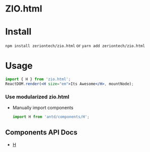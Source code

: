 # ZIO.html

# Install
`npm install zeriontech/zio.html`
or
`yarn add zeriontech/zio.html`

# Usage

```jsx
import { H } from 'zio.html';
ReactDOM.render(<H size="em">Its Awesome</H>, mountNode);
```

### Use modularized zio.html
- Manually import components
   ```jsx
   import H from 'antd/components/H';
   ```

## Components API Docs

- [H](https://github.com/zeriontech/zio.html/wiki/H)
